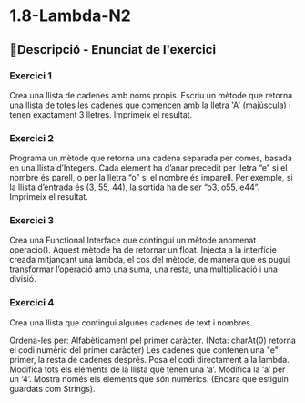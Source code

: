 # 1.8-Lambda-N2
## 📄Descripció - Enunciat de l'exercici

### Exercici 1
Crea una llista de cadenes amb noms propis. Escriu un mètode que retorna una llista de totes les cadenes que comencen amb la lletra 'A' (majúscula) i  tenen exactament 3 lletres. Imprimeix el resultat. 

### Exercici 2
Programa un mètode que retorna una cadena separada per comes, basada en una llista d’Integers. Cada element ha d’anar precedit per lletra “e” si el nombre és parell, o per la lletra “o” si el nombre és imparell. Per exemple, si la llista d’entrada és (3, 55, 44), la sortida ha de ser “o3, o55, e44”. Imprimeix el resultat.

### Exercici 3
Crea una Functional Interface que contingui un mètode anomenat operacio(). Aquest mètode ha de retornar un float. Injecta a la interfície creada mitjançant una lambda, el cos del mètode, de manera que es pugui transformar l’operació amb una suma, una resta, una multiplicació i una divisió.

### Exercici 4
Crea una llista que contingui algunes cadenes de text i nombres.

Ordena-les per:
Alfabèticament pel primer caràcter. (Nota: charAt(0) retorna el codi numèric del primer  caràcter) 
Les cadenes que contenen una "e" primer, la resta de cadenes després. Posa el codi directament a la lambda.  
Modifica tots els elements de la llista que tenen una ‘a’. Modifica la ‘a’ per un ‘4’.
Mostra només els elements que són numèrics. (Encara que estiguin guardats com Strings).   
